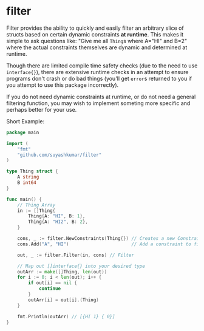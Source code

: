 # filter
Filter provides the ability to quickly and easily filter an arbitrary slice of structs based on certain dynamic constraints **at runtime**. This makes it simple to ask questions like: "Give me all `Thing`s where A="HI" and B=2" where the actual constraints themselves are dynamic and determined at runtime. 

Though there are limited compile time safety checks (due to the need to use `interface{}`), there are extensive runtime checks in an attempt to ensure programs don't crash or do bad things (you'll get `error`s returned to you if you attempt to use this package incorrectly).

If you do not need dynamic constraints at runtime, or do not need a general filtering function, you may wish to implement someting more specific and perhaps better for your use.

Short Example:

```go
package main

import (
	"fmt"
	"github.com/suyashkumar/filter"
)

type Thing struct {
	A string
	B int64
}

func main() {
	// Thing Array
	in := []Thing{
		Thing{A: "HI", B: 1},
		Thing{A: "HI2", B: 2},
	}

	cons, _ := filter.NewConstraints(Thing{}) // Creates a new Constraints for the Thing struct
	cons.Add("A", "HI")                       // Add a constraint to filter on Thing.A = "HI"

	out, _ := filter.Filter(in, cons) // Filter

	// Map out []interface{} into your desired type
	outArr := make([]Thing, len(out))
	for i := 0; i < len(out); i++ {
		if out[i] == nil {
			continue
		}
		outArr[i] = out[i].(Thing)
	}

	fmt.Println(outArr) // [{HI 1} { 0}]
}
```
